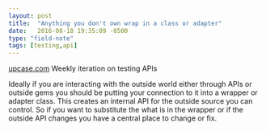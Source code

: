 ```yaml
---
layout: post
title:  "Anything you don't own wrap in a class or adapter"
date:   2016-08-18 19:35:09 -0500
type: "field-note"
tags: [testing,api]
---
```


[upcase.com][upcase] Weekly iteration on testing APIs

Ideally if you are interacting with the outside world either through APIs or outside gems you should be putting your connection to it into a wrapper or adapter class. This creates an internal API for the outside source you can control. So if you want to substitute the what is in the wrapper or if the outside API changes you have a central place to change or fix.


[upcase]: https://thoughtbot.com/upcase/ 
